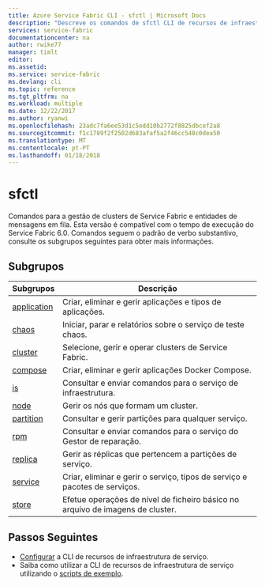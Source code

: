 ```yaml
---
title: Azure Service Fabric CLI - sfctl | Microsoft Docs
description: "Descreve os comandos de sfctl CLI de recursos de infraestrutura de serviço."
services: service-fabric
documentationcenter: na
author: rwike77
manager: timlt
editor: 
ms.assetid: 
ms.service: service-fabric
ms.devlang: cli
ms.topic: reference
ms.tgt_pltfrm: na
ms.workload: multiple
ms.date: 12/22/2017
ms.author: ryanwi
ms.openlocfilehash: 23adc7fa6ee53d1c5edd10b2772f8825dbcef2a8
ms.sourcegitcommit: f1c1789f2f2502d683afaf5a2f46cc548c0dea50
ms.translationtype: MT
ms.contentlocale: pt-PT
ms.lasthandoff: 01/18/2018
---
```

# <a name="sfctl"></a>sfctl 
Comandos para a gestão de clusters de Service Fabric e entidades de mensagens em fila. Esta versão é compatível com o tempo de execução do Service Fabric 6.0. Comandos seguem o padrão de verbo substantivo, consulte os subgrupos seguintes para obter mais informações.

## <a name="subgroups"></a>Subgrupos
|Subgrupos|Descrição|
| --- | --- |
| [application](service-fabric-sfctl-application.md)| Criar, eliminar e gerir aplicações e tipos de aplicações.|
| [chaos](service-fabric-sfctl-chaos.md)   | Iniciar, parar e relatórios sobre o serviço de teste chaos.|
| [cluster](service-fabric-sfctl-cluster.md) | Selecione, gerir e operar clusters de Service Fabric.|
| [compose](service-fabric-sfctl-compose.md) | Criar, eliminar e gerir aplicações Docker Compose.|
| [is](service-fabric-sfctl-is.md)      | Consultar e enviar comandos para o serviço de infraestrutura.|
| [node](service-fabric-sfctl-node.md)    | Gerir os nós que formam um cluster.|
| [partition](service-fabric-sfctl-partition.md)  | Consultar e gerir partições para qualquer serviço.|
| [rpm](service-fabric-sfctl-rpm.md)        | Consultar e enviar comandos para o serviço do Gestor de reparação.|
| [replica](service-fabric-sfctl-replica.md) | Gerir as réplicas que pertencem a partições de serviço.|
| [service](service-fabric-sfctl-service.md) | Criar, eliminar e gerir o serviço, tipos de serviço e pacotes de serviços.|
| [store](service-fabric-sfctl-store.md)   | Efetue operações de nível de ficheiro básico no arquivo de imagens de cluster.|

## <a name="next-steps"></a>Passos Seguintes
- [Configurar](service-fabric-cli.md) a CLI de recursos de infraestrutura de serviço.
- Saiba como utilizar a CLI de recursos de infraestrutura de serviço utilizando o [scripts de exemplo](/azure/service-fabric/scripts/sfctl-upgrade-application).